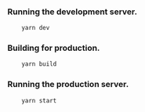 

### Running the development server.

```bash
    yarn dev
```

### Building for production.

```bash
    yarn build
```

### Running the production server.

```bash
    yarn start
```

